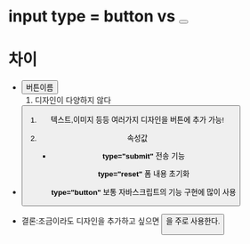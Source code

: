 # input type = button vs <button>  

# 차이



- <input type = button value="버튼이름" onClick="...">

  1. 디자인이 다양하지 않다 

- <button>

  1. 텍스트,이미지 등등 여러가지 디자인을 버튼에 추가 가능! 

  2. 속성값

     - **type="submit"**  전송 기능

       **type="reset"**  폼 내용 초기화

       **type="button"** 보통 자바스크립트의 기능 구현에 많이 사용

       

       

- 결론:조금이라도 디자인을 추가하고 싶으면 <button>을 주로 사용한다.

 